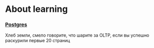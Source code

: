 # About learning

### [Postgres](postgres.md)    
Хлеб земли, смело говорите, что шарите за OLTP, 
если вы успешно раскурили первые 20 страниц <resource src="postgres-16-internals.pdf"/> 
